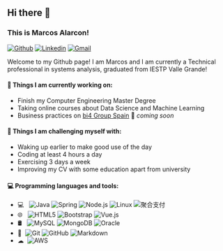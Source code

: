 ## Hi there 👋 
### This is Marcos Alarcon!

[![Github](https://img.shields.io/badge/-Github-000?style=flat&logo=Github&logoColor=white)](https://github.com/AHMarcos)
[![Linkedin](https://img.shields.io/badge/-LinkedIn-blue?style=flat&logo=Linkedin&logoColor=white)](https://www.linkedin.com/in/marcos-alarcon-hermoza-a609521a6)
[![Gmail](https://img.shields.io/badge/-Gmail-c14438?style=flat&logo=Gmail&logoColor=white)](mailto:marcos.alarcon@vallegrande.edu.pe)

Welcome to my Github page! I am Marcos and I am currently a Technical professional in systems analysis, graduated from IESTP Valle Grande!

#### 🌱 Things I am currently working on: 
- Finish my Computer Engineering Master Degree  
- Taking online courses about Data Science and Machine Learning 
- Business practices on [bi4 Group Spain](https://github.com/bi4group) 🚀 *coming soon*

#### :muscle: Things I am challenging myself with:
- Waking up earlier to make good use of the day
- Coding at least 4 hours a day
- Exercising 3 days a week
- Improving my CV with some education apart from university

#### :computer: Programming languages and tools: 
- 💻 &#160; ![Java](https://img.shields.io/badge/-Java-ED8B00?style=flat&logo=Java&logoColor=white)
![Spring](http://img.shields.io/badge/-Spring-6DB33F?style=flat-square&logo=spring&logoColor=ffffff)
![Node.js](https://img.shields.io/badge/-Node.js-333333?style=flat&logo=node.js)
![Linux](https://img.shields.io/badge/-Linux-333333?style=flat&logo=Linux&logoColor=FCC624)
![聚合支付](https://img.shields.io/badge/-聚合支付-333333?style=flat&logo=payoneer&logoColor=FF4800)
- 🌐 &#160; ![HTML5](https://img.shields.io/badge/-HTML5-333333?style=flat&logo=HTML5)
![Bootstrap](https://img.shields.io/badge/-Bootstrap-333333?style=flat&logo=bootstrap&logoColor=563D7C)
![Vue.js](https://img.shields.io/badge/-VueJS-333333?style=flat&logo=Vue.js)
- 🛢 &#160; ![MySQL](https://img.shields.io/badge/-MySQL-333333?style=flat&logo=mysql)
![MongoDB](https://img.shields.io/badge/-MongoDB-333333?style=flat&logo=mongodb)
![Oracle](https://img.shields.io/badge/-Oracle-333333?style=flat&logo=Oracle)
- 🔧 &#160;![Git](https://img.shields.io/badge/-Git-333333?style=flat&logo=git)
![GitHub](https://img.shields.io/badge/-GitHub-333333?style=flat&logo=github)
![Markdown](https://img.shields.io/badge/-Markdown-333333?style=flat&logo=markdown)
- ☁ &#160;![AWS](https://img.shields.io/badge/Amazon_AWS-FF9900?style=flat&logo=amazonaws&logoColor=white)

<!--
**AHMarcos/AHMarcos** is a ✨ _special_ ✨ repository because its `README.md` (this file) appears on your GitHub profile.

Here are some ideas to get you started:

- 🔭 I’m currently working on ...
- 🌱 I’m currently learning ...
- 👯 I’m looking to collaborate on ...
- 🤔 I’m looking for help with ...
- 💬 Ask me about ...
- 📫 How to reach me: ...
- 😄 Pronouns: ...
- ⚡ Fun fact: ...
-->
